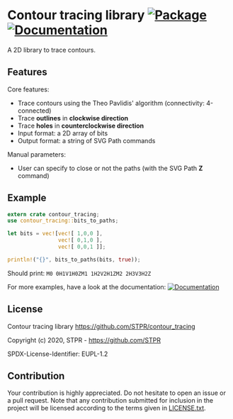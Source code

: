 # Contour tracing library [![Package][package-img]][package-url] [![Documentation][documentation-img]][documentation-url]

A 2D library to trace contours.

## Features

Core features:
- Trace contours using the Theo Pavlidis' algorithm (connectivity: 4-connected)
- Trace **outlines** in **clockwise direction**
- Trace **holes** in **counterclockwise direction**
- Input format: a 2D array of bits
- Output format: a string of SVG Path commands

Manual parameters:
- User can specify to close or not the paths (with the SVG Path **Z** command)

## Example

```rust
extern crate contour_tracing;
use contour_tracing::bits_to_paths;

let bits = vec![vec![ 1,0,0 ],
                vec![ 0,1,0 ],
                vec![ 0,0,1 ]];

println!("{}", bits_to_paths(bits, true));
```
Should print: `M0 0H1V1H0ZM1 1H2V2H1ZM2 2H3V3H2Z`

For more examples, have a look at the documentation: [![Documentation][documentation-img]][documentation-url]

## License

Contour tracing library
https://github.com/STPR/contour_tracing

Copyright (c) 2020, STPR - https://github.com/STPR

SPDX-License-Identifier: EUPL-1.2

## Contribution

Your contribution is highly appreciated. Do not hesitate to open an issue or a
pull request. Note that any contribution submitted for inclusion in the project
will be licensed according to the terms given in [LICENSE.txt](LICENSE.txt).

[package-img]: https://img.shields.io/crates/v/contour_tracing.svg
[package-url]: https://crates.io/crates/contour_tracing
[documentation-img]: https://docs.rs/contour_tracing/badge.svg
[documentation-url]: https://docs.rs/contour_tracing
